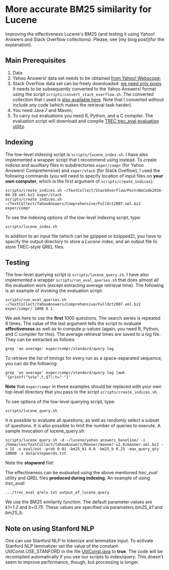 More accurate BM25 similarity for Lucene
=================
Improving the effectiveness Lucene's BM25 (and testing it using Yahoo! Answers and Stack Overflow collections). Please, see [my blog post](for the explanation).

Main Prerequisites
-----------------------

1. Data
 1. Yahoo Answers! data set needs to be obtained [from Yahoo! Webscope](http://webscope.sandbox.yahoo.com/catalog.php?datatype=l);
 2. Stack Overflow data set can be freely downloaded: [we need only posts](https://archive.org/download/stackexchange/stackoverflow.com-Posts.7z). It needs to be subsequently converted to the Yahoo Answers! format using the script ``scripts/convert_stack_overflow.sh``. The converted collection that I used is [also available here](https://s3.amazonaws.com/RemoteDisk/TextCollections/StackExchange/StackOverflow/PostsNoCode2016-04-28.xml.bz2). Note that I converted without include any code (which makes the retrieval task harder).
2. You need Java 7 and Maven;
3. To carry out evaluations you need R, Python, and a C compiler. The evaluation script will download and compile [TREC trec_eval evaluation utility](http://trec.nist.gov/trec_eval/).

Indexing
-----------------------

The low-level indexing script is ``scripts/lucene_index.sh``. I have also implemented a wrapper script that I recommend using instead. To create indices and auxilliary files in subdirectories ``exper/compr`` (for Yahoo Answers! Comprehensive) and ``exper/stack`` (for Stack Oveflow), I used the following commands (you will need to specify location of input files on **your own computer**, which is the first argument of ``scripts/create_indices``):
```
scripts/create_indices.sh ~/TextCollect/StackOverflow/PostsNoCode2016-04-28.xml.bz2 exper/stack
scripts/create_indices.sh ~/TextCollect/YahooAnswers/Comprehensive/FullOct2007.xml.bz2 exper/compr
```


To see the indexing options of the low-level indexing script, type:
```
scripts/lucene_index.sh
```
In addition to an input file (which can be gzipped or bzipped2), you have to specify the output directory to store a *Lucene* index, and an output file to store TREC-style QREL files.


Testing
-----------------------

The low-level querying script is ``scripts/lucene_query.sh``. I have also implemented a wrapper ``scripts/run_eval_queries.sh`` that does almost all the evaluation work (except extracting average retrieval time). The following is an example of invoking the evaluation script:
```
scripts/run_eval_queries.sh ~/TextCollect/YahooAnswers/Comprehensive/FullOct2007.xml.bz2 exper/compr/ 1000 6 1
```
We ask here to use the **first** 1000 questions. The search series is repeated 6 times. The value of the last argument tells the script to evaluate **effectiveness** as well as to compute p-values (again, you need R, Python, and C compiler for this). 
The average retrieval times are saved to a log file. They can be extracted as follows:
```
grep 'on average' exper/compr/standard/query.log
```
To retrieve the list of timings for every run as a space-separated sequence, you can do the following:
```
grep 'on average' exper/compr/standard/query.log |awk '{printf("%s%s",t,$7);t=" "}'
```
**Note** that ``exper/compr`` in these examples should be replaced with your own top-level directory that you pass to the script ``scripts/create_indices.sh``.

To see options of the low-level querying script, type:
```
scripts/lucene_query.sh
```
It is possible to evaluate all questions, as well as randomly select a subset of questions. It is also possible to limit the number of queries to execute. A sample invocation of lucene_query.sh:
```
scripts/lucene_query.sh -d ~/lucene/yahoo_answers_baseline/ -i /home/leo/TextCollect/YahooAnswers/Manner/manner-v2.0/manner.xml.bz2 -n 15 -o eval/out -prob 0.01 -bm25_k1 0.6 -bm25_b 0.25 -max_query_qty 10000 -s data/stopwords.txt
```
Note the **stopword** file!

The effectiveness can be evaluated using the above mentioned *trec_eval* utility and *QREL* files **produced during indexing**. An example of using *trec_eval*:
```
.../trec_eval qrels.txt output_of_lucene_query
```
We use the BM25 similarity function. The default parameter values are *k1=1.2* and *b=0.75*. These values are specified via parameters *bm25_k1* and *bm25_b*. 

Note on using Stanford NLP
-----------------------

One can use Stanford NLP to tokenize and lemmatize input. To activate Stanford NLP lemmatizer set the value of the constant UtilConst.USE_STANFORD in the file [UtilConst.java](src/main/java/UtilConst.java#L33) to **true**. The code will be recomiplied automatically if you use our scripts to index/query. This doesn't seem to improve performance, though, but processing is longer.
